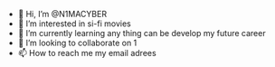 - 👋 Hi, I’m @N1MACYBER
- 👀 I’m interested in si-fi movies
- 🌱 I’m currently learning any thing can be develop my future career
- 💞️ I’m looking to collaborate on 1
- 📫 How to reach me my email adrees

<!---
N1MACYBER/N1MACYBER is a ✨ special ✨ repository because its `README.md` (this file) appears on your GitHub profile.
You can click the Preview link to take a look at your changes.
--->
